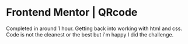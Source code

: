 # Frontend Mentor | QRcode
Completed in around 1 hour.
Getting back into working with html and css.
Code is not the cleanest or the best but i'm happy I did the challenge.